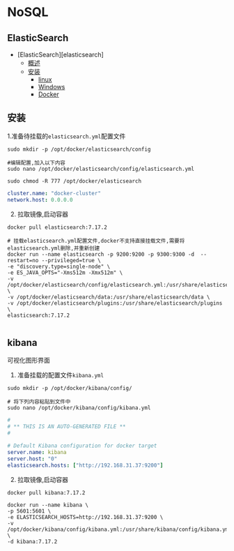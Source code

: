 # NoSQL

## ElasticSearch

- [ElasticSearch][elasticsearch]
  - [概述](#概述)
  - [安装](#安装)
    - [linux](#linux)
    - [Windows](#Windows)
    - [Docker](#Docker)

## 安装

1.准备待挂载的`elasticsearch.yml`配置文件

```shell
sudo mkdir -p /opt/docker/elasticsearch/config  
  
#编辑配置,加入以下内容  
sudo nano /opt/docker/elasticsearch/config/elasticsearch.yml

sudo chmod -R 777 /opt/docker/elasticsearch
```

```yml
cluster.name: "docker-cluster"
network.host: 0.0.0.0
```

2. 拉取镜像,启动容器

```shell
docker pull elasticsearch:7.17.2

# 挂载elasticsearch.yml配置文件,docker不支持直接挂载文件,需要将elasticsearch.yml删除,并重新创建
docker run --name elasticsearch -p 9200:9200 -p 9300:9300 -d  --restart=no --privileged=true \
-e "discovery.type=single-node" \
-e ES_JAVA_OPTS="-Xms512m -Xmx512m" \
-v /opt/docker/elasticsearch/config/elasticsearch.yml:/usr/share/elasticsearch/config/elasticsearch.yml \
-v /opt/docker/elasticsearch/data:/usr/share/elasticsearch/data \
-v /opt/docker/elasticsearch/plugins:/usr/share/elasticsearch/plugins \
elasticsearch:7.17.2


```

## kibana

可视化图形界面

1. 准备挂载的配置文件`kibana.yml`

```Shell
sudo mkdir -p /opt/docker/kibana/config/

# 将下列内容粘贴到文件中
sudo nano /opt/docker/kibana/config/kibana.yml

```

```yml
#
# ** THIS IS AN AUTO-GENERATED FILE **
#

# Default Kibana configuration for docker target
server.name: kibana
server.host: "0"
elasticsearch.hosts: ["http://192.168.31.37:9200"]
```

2. 拉取镜像,启动容器

```shell
docker pull kibana:7.17.2

docker run --name kibana \
-p 5601:5601 \
-e ELASTICSEARCH_HOSTS=http://192.168.31.37:9200 \
-v /opt/docker/kibana/config/kibana.yml:/usr/share/kibana/config/kibana.yml \
-d kibana:7.17.2

```
